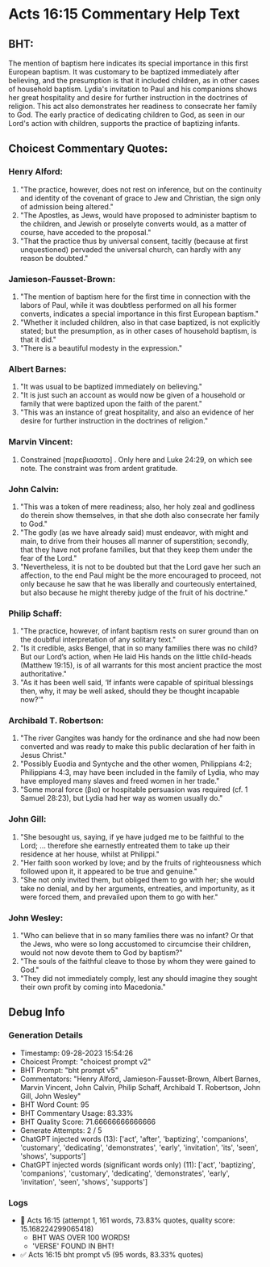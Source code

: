 # Acts 16:15 Commentary Help Text

## BHT:
The mention of baptism here indicates its special importance in this first European baptism. It was customary to be baptized immediately after believing, and the presumption is that it included children, as in other cases of household baptism. Lydia's invitation to Paul and his companions shows her great hospitality and desire for further instruction in the doctrines of religion. This act also demonstrates her readiness to consecrate her family to God. The early practice of dedicating children to God, as seen in our Lord's action with children, supports the practice of baptizing infants.

## Choicest Commentary Quotes:
### Henry Alford:
1. "The practice, however, does not rest on inference, but on the continuity and identity of the covenant of grace to Jew and Christian, the sign only of admission being altered."
2. "The Apostles, as Jews, would have proposed to administer baptism to the children, and Jewish or proselyte converts would, as a matter of course, have acceded to the proposal."
3. "That the practice thus by universal consent, tacitly (because at first unquestioned) pervaded the universal church, can hardly with any reason be doubted."

### Jamieson-Fausset-Brown:
1. "The mention of baptism here for the first time in connection with the labors of Paul, while it was doubtless performed on all his former converts, indicates a special importance in this first European baptism."
2. "Whether it included children, also in that case baptized, is not explicitly stated; but the presumption, as in other cases of household baptism, is that it did."
3. "There is a beautiful modesty in the expression."

### Albert Barnes:
1. "It was usual to be baptized immediately on believing."
2. "It is just such an account as would now be given of a household or family that were baptized upon the faith of the parent."
3. "This was an instance of great hospitality, and also an evidence of her desire for further instruction in the doctrines of religion."

### Marvin Vincent:
1. Constrained [παρεβιασατο] . Only here and Luke 24:29, on which see note. The constraint was from ardent gratitude.

### John Calvin:
1. "This was a token of mere readiness; also, her holy zeal and godliness do therein show themselves, in that she doth also consecrate her family to God."
2. "The godly (as we have already said) must endeavor, with might and main, to drive from their houses all manner of superstition; secondly, that they have not profane families, but that they keep them under the fear of the Lord."
3. "Nevertheless, it is not to be doubted but that the Lord gave her such an affection, to the end Paul might be the more encouraged to proceed, not only because he saw that he was liberally and courteously entertained, but also because he might thereby judge of the fruit of his doctrine."

### Philip Schaff:
1. "The practice, however, of infant baptism rests on surer ground than on the doubtful interpretation of any solitary text."
2. "Is it credible, asks Bengel, that in so many families there was no child? But our Lord’s action, when He laid His hands on the little child-heads (Matthew 19:15), is of all warrants for this most ancient practice the most authoritative."
3. "As it has been well said, ‘If infants were capable of spiritual blessings then, why, it may be well asked, should they be thought incapable now?'"

### Archibald T. Robertson:
1. "The river Gangites was handy for the ordinance and she had now been converted and was ready to make this public declaration of her faith in Jesus Christ."
2. "Possibly Euodia and Syntyche and the other women, Philippians 4:2; Philippians 4:3, may have been included in the family of Lydia, who may have employed many slaves and freed women in her trade."
3. "Some moral force (βια) or hospitable persuasion was required (cf. 1 Samuel 28:23), but Lydia had her way as women usually do."

### John Gill:
1. "She besought us, saying, if ye have judged me to be faithful to the Lord; ... therefore she earnestly entreated them to take up their residence at her house, whilst at Philippi." 
2. "Her faith soon worked by love; and by the fruits of righteousness which followed upon it, it appeared to be true and genuine."
3. "She not only invited them, but obliged them to go with her; she would take no denial, and by her arguments, entreaties, and importunity, as it were forced them, and prevailed upon them to go with her."

### John Wesley:
1. "Who can believe that in so many families there was no infant? Or that the Jews, who were so long accustomed to circumcise their children, would not now devote them to God by baptism?"
2. "The souls of the faithful cleave to those by whom they were gained to God."
3. "They did not immediately comply, lest any should imagine they sought their own profit by coming into Macedonia."


## Debug Info
### Generation Details
- Timestamp: 09-28-2023 15:54:26
- Choicest Prompt: "choicest prompt v2"
- BHT Prompt: "bht prompt v5"
- Commentators: "Henry Alford, Jamieson-Fausset-Brown, Albert Barnes, Marvin Vincent, John Calvin, Philip Schaff, Archibald T. Robertson, John Gill, John Wesley"
- BHT Word Count: 95
- BHT Commentary Usage: 83.33%
- BHT Quality Score: 71.66666666666666
- Generate Attempts: 2 / 5
- ChatGPT injected words (13):
	['act', 'after', 'baptizing', 'companions', 'customary', 'dedicating', 'demonstrates', 'early', 'invitation', 'its', 'seen', 'shows', 'supports']
- ChatGPT injected words (significant words only) (11):
	['act', 'baptizing', 'companions', 'customary', 'dedicating', 'demonstrates', 'early', 'invitation', 'seen', 'shows', 'supports']

### Logs
- 🔄 Acts 16:15 (attempt 1, 161 words, 73.83% quotes, quality score: 15.168224299065418) 
	- BHT WAS OVER 100 WORDS! 
	- 'VERSE' FOUND IN BHT!
- ✅ Acts 16:15 bht prompt v5 (95 words, 83.33% quotes)